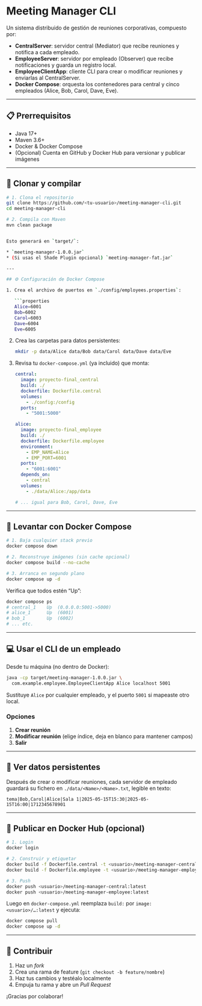 


# Meeting Manager CLI

Un sistema distribuido de gestión de reuniones corporativas, compuesto por:

- **CentralServer**: servidor central (Mediator) que recibe reuniones y notifica a cada empleado.  
- **EmployeeServer**: servidor por empleado (Observer) que recibe notificaciones y guarda un registro local.  
- **EmployeeClientApp**: cliente CLI para crear o modificar reuniones y enviarlas al CentralServer.  
- **Docker Compose**: orquesta los contenedores para central y cinco empleados (Alice, Bob, Carol, Dave, Eve).  

---

## 📋 Prerrequisitos

- Java 17+  
- Maven 3.6+  
- Docker & Docker Compose  
- (Opcional) Cuenta en GitHub y Docker Hub para versionar y publicar imágenes  

---

## 🚀 Clonar y compilar

```bash
# 1. Clona el repositorio
git clone https://github.com/<tu-usuario>/meeting-manager-cli.git
cd meeting-manager-cli

# 2. Compila con Maven
mvn clean package


Esto generará en `target/`:

* `meeting-manager-1.0.0.jar`
* (Si usas el Shade Plugin opcional) `meeting-manager-fat.jar`

---

## ⚙️ Configuración de Docker Compose

1. Crea el archivo de puertos en `./config/employees.properties`:

   ```properties
   Alice=6001
   Bob=6002
   Carol=6003
   Dave=6004
   Eve=6005
   ```

2. Crea las carpetas para datos persistentes:

   ```bash
   mkdir -p data/Alice data/Bob data/Carol data/Dave data/Eve
   ```

3. Revisa tu `docker-compose.yml` (ya incluido) que monta:

   ```yaml
   central:
     image: proyecto-final_central
     build: ./ 
     dockerfile: Dockerfile.central
     volumes:
       - ./config:/config
     ports:
       - "5001:5000"

   alice:
     image: proyecto-final_employee
     build: ./
     dockerfile: Dockerfile.employee
     environment:
       - EMP_NAME=Alice
       - EMP_PORT=6001
     ports:
       - "6001:6001"
     depends_on:
       - central
     volumes:
       - ./data/Alice:/app/data

   # ... igual para Bob, Carol, Dave, Eve
   ```

---

## 🐳 Levantar con Docker Compose

```bash
# 1. Baja cualquier stack previo
docker compose down

# 2. Reconstruye imágenes (sin cache opcional)
docker compose build --no-cache

# 3. Arranca en segundo plano
docker compose up -d
```

Verifica que todos estén “Up”:

```bash
docker compose ps
# central_1    Up  (0.0.0.0:5001->5000)
# alice_1      Up  (6001)
# bob_1        Up  (6002)
# ... etc.
```

---

## 💻 Usar el CLI de un empleado

Desde tu máquina (no dentro de Docker):

```bash
java -cp target/meeting-manager-1.0.0.jar \
  com.example.employee.EmployeeClientApp Alice localhost 5001
```

Sustituye `Alice` por cualquier empleado, y el puerto `5001` si mapeaste otro local.

### Opciones

1. **Crear reunión**
2. **Modificar reunión** (elige índice, deja en blanco para mantener campos)
3. **Salir**

---

## 📂 Ver datos persistentes

Después de crear o modificar reuniones, cada servidor de empleado guardará su fichero en `./data/<Name>/<Name>.txt`, legible en texto:

```
tema|Bob,Carol|Alice|Sala 1|2025-05-15T15:30|2025-05-15T16:00|1712345678901
```

---

## 🚢 Publicar en Docker Hub (opcional)

```bash
# 1. Login
docker login

# 2. Construir y etiquetar
docker build -f Dockerfile.central -t <usuario>/meeting-manager-central:latest .
docker build -f Dockerfile.employee -t <usuario>/meeting-manager-employee:latest .

# 3. Push
docker push <usuario>/meeting-manager-central:latest
docker push <usuario>/meeting-manager-employee:latest
```

Luego en `docker-compose.yml` reemplaza `build:` por `image: <usuario>/…:latest` y ejecuta:

```bash
docker compose pull
docker compose up -d
```

---

## 🤝 Contribuir

1. Haz un *fork*
2. Crea una rama de feature (`git checkout -b feature/nombre`)
3. Haz tus cambios y testéalo localmente
4. Empuja tu rama y abre un *Pull Request*

¡Gracias por colaborar!
